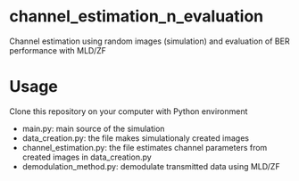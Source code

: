 # channel_estimation_n_evaluation
Channel estimation using random images (simulation) and evaluation of BER performance with MLD/ZF

# Usage
Clone this repository on your computer with Python environment

- main.py: main source of the simulation
- data_creation.py: the file makes simulationaly created images
- channel_estimation.py: the file estimates channel parameters from created images in data_creation.py
- demodulation_method.py: demodulate transmitted data using MLD/ZF
